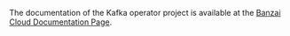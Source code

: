 The documentation of the Kafka operator project is available at the [Banzai Cloud Documentation Page](https://banzaicloud.com/docs/supertubes/kafka-operator/ssl).